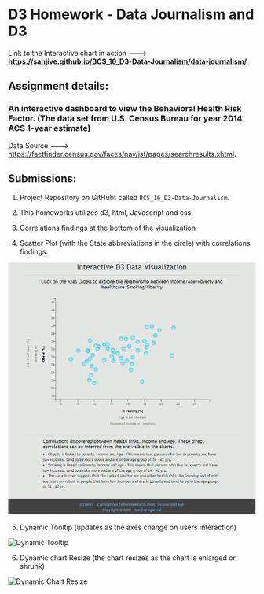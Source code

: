 # D3 Homework - Data Journalism and D3

Link to the Interactive chart in action ---> **https://sanjive.github.io/BCS_16_D3-Data-Journalism/data-journalism/**

## Assignment details: 
### An interactive dashboard to view the Behavioral Health Risk Factor. (The data set from U.S. Census Bureau for year 2014 ACS 1-year estimate)

 Data Source ---> https://factfinder.census.gov/faces/nav/jsf/pages/searchresults.xhtml.
 
## Submissions:
1. Project Repository on GitHubt called `BCS_16_D3-Data-Journalism`.
2. This homeworks utilizes d3, html, Javascript and css
3. Correlations findings at the bottom of the visualization

4. Scatter Plot (with the State abbreviations in the circle) with correlations findings.

![Scatter Plot](Images/1-d3-chart.png)

5. Dynamic Tooltip (updates as the axes change on users interaction)

![Dynamic Tooltip](Images/2-d3-dynamic-axes-tooltip.gif)

6. Dynamic chart Resize (the chart resizes as the chart is enlarged or shrunk)

![Dynamic Chart Resize](Images/3-dynamic-chart-resize-with-page.gif)
